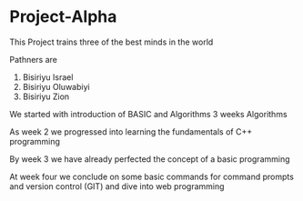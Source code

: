 # Project-Alpha
This Project trains three of the best minds in the world

Pathners are
1. Bisiriyu Israel
2. Bisiriyu Oluwabiyi
3. Bisiriyu Zion

We started with introduction of BASIC and Algorithms 3 weeks Algorithms

As week 2 we progressed into learning the fundamentals of C++ programming 

By week 3 we have already perfected the concept of a basic programming

At week four we conclude on some basic commands for command prompts and version control (GIT) and dive into web programming


